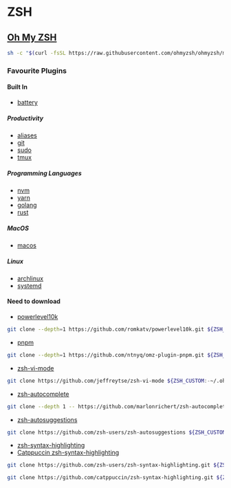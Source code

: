 # ZSH

## [Oh My ZSH](https://ohmyz.sh/)

```sh
sh -c "$(curl -fsSL https://raw.githubusercontent.com/ohmyzsh/ohmyzsh/master/tools/install.sh)"
```

### Favourite Plugins

#### Built In

- [battery](https://github.com/ohmyzsh/ohmyzsh/tree/master/plugins/battery)

##### Productivity

- [aliases](https://github.com/ohmyzsh/ohmyzsh/tree/master/plugins/aliases)
- [git](https://github.com/ohmyzsh/ohmyzsh/tree/master/plugins/git)
- [sudo](https://github.com/ohmyzsh/ohmyzsh/tree/master/plugins/sudo)
- [tmux](https://github.com/ohmyzsh/ohmyzsh/tree/master/plugins/tmux)

##### Programming Languages

- [nvm](https://github.com/ohmyzsh/ohmyzsh/tree/master/plugins/nvm)
- [yarn](https://github.com/ohmyzsh/ohmyzsh/tree/master/plugins/yarn)
- [golang](https://github.com/ohmyzsh/ohmyzsh/tree/master/plugins/golang)
- [rust](https://github.com/ohmyzsh/ohmyzsh/tree/master/plugins/rust)

##### MacOS

- [macos](https://github.com/ohmyzsh/ohmyzsh/tree/master/plugins/macos)

##### Linux

- [archlinux](https://github.com/ohmyzsh/ohmyzsh/tree/master/plugins/archlinux)
- [systemd](https://github.com/ohmyzsh/ohmyzsh/tree/master/plugins/systemd)

#### Need to download

- [powerlevel10k](https://github.com/romkatv/powerlevel10k)

```sh
git clone --depth=1 https://github.com/romkatv/powerlevel10k.git ${ZSH_CUSTOM:-$HOME/.oh-my-zsh/custom}/themes/powerlevel10k
```

- [pnpm](https://github.com/ntnyq/omz-plugin-pnpm)

```sh
git clone --depth=1 https://github.com/ntnyq/omz-plugin-pnpm.git ${ZSH_CUSTOM:-$HOME/.oh-my-zsh/custom}/plugins/pnpm
```

- [zsh-vi-mode](https://github.com/jeffreytse/zsh-vi-mode)

```sh
git clone https://github.com/jeffreytse/zsh-vi-mode ${ZSH_CUSTOM:-~/.oh-my-zsh/custom/}/plugins/zsh-vi-mode
```

- [zsh-autocomplete](https://github.com/marlonrichert/zsh-autocomplete)

```sh
git clone --depth 1 -- https://github.com/marlonrichert/zsh-autocomplete.git ${ZSH_CUSTOM:-~/.oh-my-zsh/custom}/plugins/zsh-autocomplete
```

- [zsh-autosuggestions](https://github.com/zsh-users/zsh-autosuggestions)

```sh
git clone https://github.com/zsh-users/zsh-autosuggestions ${ZSH_CUSTOM:-~/.oh-my-zsh/custom}/plugins/zsh-autosuggestions
```

- [zsh-syntax-highlighting](https://github.com/marlonrichert/zsh-syntax-highlighting)
- [Catppuccin zsh-syntax-highlighting](https://github.com/catppuccin/zsh-syntax-highlighting)

```sh
git clone https://github.com/zsh-users/zsh-syntax-highlighting.git ${ZSH_CUSTOM:-~/.oh-my-zsh/custom}/plugins/zsh-syntax-highlighting
```

```sh
git clone https://github.com/catppuccin/zsh-syntax-highlighting.git ${ZSH_CUSTOM:-~/.oh-my-zsh/custom}/themes/zsh-syntax-highlighting/
```
